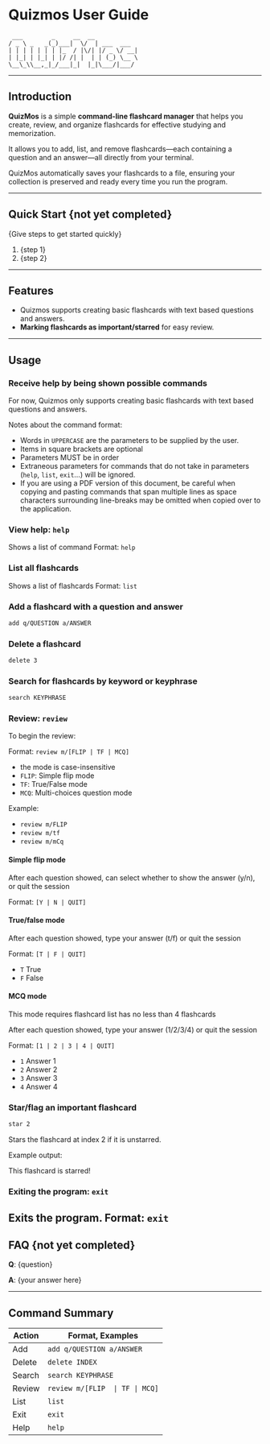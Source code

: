 # Quizmos User Guide

```
 ___        _     __  __
/ _ \ _   _(_)___|  \/  | ___  ___
| | | | | | | |_  / |\/| |/ _ \/ __|
| |_| | |_| | |/ /| |  | | (_) \__ \
\__\_\\__,_|_/___|_|  |_|\___/|___/
```

---

## Introduction

**QuizMos** is a simple **command-line flashcard manager** that helps you create, review, and organize flashcards for effective studying and memorization.

It allows you to add, list, and remove flashcards—each containing a question and an answer—all directly from your terminal.

QuizMos automatically saves your flashcards to a file, ensuring your collection is preserved and ready every time you run the program.

---

## Quick Start {not yet completed}

{Give steps to get started quickly}

1. {step 1}
2. {step 2}

---

## Features 

- Quizmos supports creating basic flashcards with text based questions and answers.
- **Marking flashcards as important/starred** for easy review.
---

## Usage

### Receive help by being shown possible commands
For now, Quizmos only supports creating basic flashcards with text based questions and answers.

Notes about the command format:
- Words in `UPPERCASE` are the parameters to be supplied by the user.
- Items in square brackets are optional
- Parameters MUST be in order
- Extraneous parameters for commands that do not take in parameters (`help`, `list`, `exit`...) will be ignored.
- If you are using a PDF version of this document, be careful when copying and pasting commands that span multiple lines as space characters surrounding line-breaks may be omitted when copied over to the application.

### View help: `help`
Shows a list of command
Format: `help`

### List all flashcards
Shows a list of flashcards
Format: `list`

### Add a flashcard with a question and answer

```bash
add q/QUESTION a/ANSWER
```

### Delete a flashcard

```bash
delete 3
```

### Search for flashcards by keyword or keyphrase

```bash
search KEYPHRASE
```

### Review: `review`

To begin the review:

Format: `review m/[FLIP | TF | MCQ]`
- the mode is case-insensitive
- `FLIP`: Simple flip mode
- `TF`: True/False mode
- `MCQ`: Multi-choices question mode

Example:
- `review m/FLIP`
- `review m/tf`
- `review m/mCq`

#### Simple flip mode
After each question showed, can select whether to show the answer (y/n), or quit the session

Format: `[Y | N | QUIT]`
#### True/false mode
After each question showed, type your answer (t/f) or quit the session

Format: `[T | F | QUIT]`
- `T` True
- `F` False
#### MCQ mode
This mode requires flashcard list has no less than 4 flashcards

After each question showed, type your answer (1/2/3/4) or quit the session

Format: `[1 | 2 | 3 | 4 | QUIT]`
- `1` Answer 1
- `2` Answer 2
- `3` Answer 3
- `4` Answer 4

### Star/flag an important flashcard

```bash
star 2
```
Stars the flashcard at index 2 if it is unstarred.

Example output:

This flashcard is starred!

### Exiting the program: `exit`
Exits the program.
Format: `exit`
---

## FAQ {not yet completed}

**Q**: {question} 

**A**: {your answer here}

---

## Command Summary

| Action | Format, Examples                | 
|--------|---------------------------------|
| Add    | `add q/QUESTION a/ANSWER`       |
| Delete | `delete INDEX`                  |
| Search | `search KEYPHRASE`              |
| Review | `review m/[FLIP  \| TF \| MCQ]` |
| List   | `list`                          |
| Exit   | `exit`                          |
| Help   | `help`                          |
